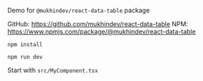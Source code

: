 Demo for `@mukhindev/react-data-table` package

GitHub: https://github.com/mukhindev/react-data-table
NPM: https://www.npmjs.com/package/@mukhindev/react-data-table

```
npm install
```

```
npm run dev
```

Start with `src/MyComponent.tsx`